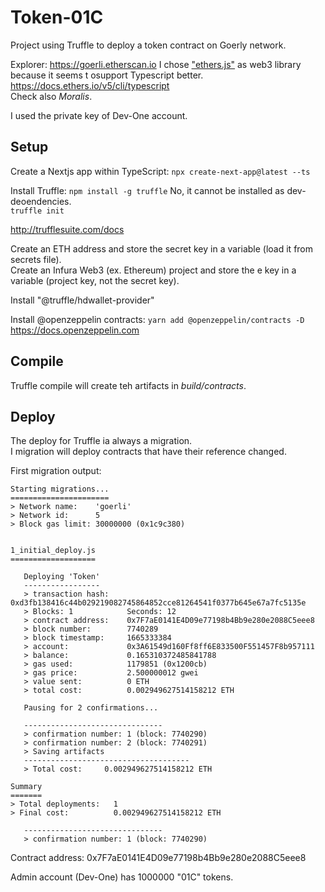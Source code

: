 # Token-01C

Project using Truffle to deploy a token contract on Goerly network.

Explorer: https://goerli.etherscan.io
I chose ["ethers.js"](https://docs.ethers.io/ethers.js/v3.0/html/) as web3 library because it seems t osupport Typescript better.  
https://docs.ethers.io/v5/cli/typescript  
Check also _Moralis_.

I used the private key of Dev-One account.

## Setup

Create a Nextjs app within TypeScript:
`npx create-next-app@latest --ts`

Install Truffle:
`npm install -g truffle` No, it cannot be installed as dev-deoendencies.  
`truffle init`

http://trufflesuite.com/docs

Create an ETH address and store the secret key in a variable (load it from secrets file).  
Create an Infura Web3 (ex. Ethereum) project and store the e key in a variable (project key, not the secret key).

Install "@truffle/hdwallet-provider"

Install @openzeppelin contracts:
`yarn add @openzeppelin/contracts -D`
https://docs.openzeppelin.com

## Compile

Truffle compile will create teh artifacts in _build/contracts_.

## Deploy

The deploy for Truffle ia always a migration.  
I migration will deploy contracts that have their reference changed.

First migration output:

```
Starting migrations...
======================
> Network name:    'goerli'
> Network id:      5
> Block gas limit: 30000000 (0x1c9c380)


1_initial_deploy.js
===================

   Deploying 'Token'
   -----------------
   > transaction hash:    0xd3fb138416c44b029219082745864852cce81264541f0377b645e67a7fc5135e
   > Blocks: 1            Seconds: 12
   > contract address:    0x7F7aE0141E4D09e77198b4Bb9e280e2088C5eee8
   > block number:        7740289
   > block timestamp:     1665333384
   > account:             0x3A61549d160Ff8ff6E833500F551457F8b957111
   > balance:             0.165310372485841788
   > gas used:            1179851 (0x1200cb)
   > gas price:           2.500000012 gwei
   > value sent:          0 ETH
   > total cost:          0.002949627514158212 ETH

   Pausing for 2 confirmations...

   -------------------------------
   > confirmation number: 1 (block: 7740290)
   > confirmation number: 2 (block: 7740291)
   > Saving artifacts
   -------------------------------------
   > Total cost:     0.002949627514158212 ETH

Summary
=======
> Total deployments:   1
> Final cost:          0.002949627514158212 ETH

   -------------------------------
   > confirmation number: 1 (block: 7740290)
```

Contract address: 0x7F7aE0141E4D09e77198b4Bb9e280e2088C5eee8

Admin account (Dev-One) has 1000000 "01C" tokens.
